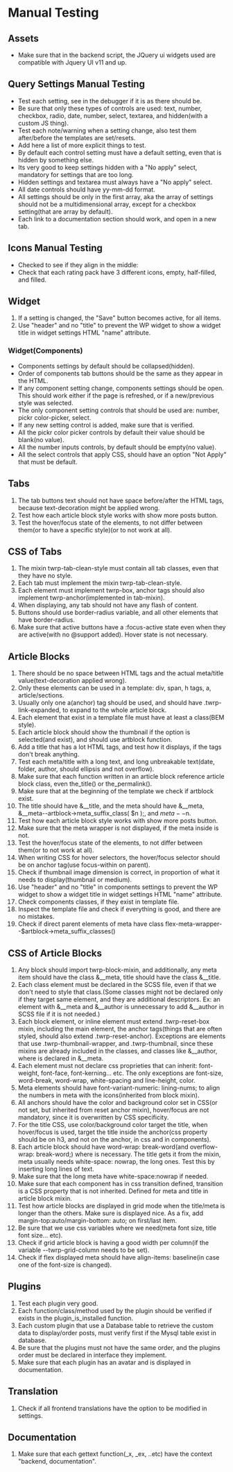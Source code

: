 # Manual Testing

## Assets

- Make sure that in the backend script, the JQuery ui widgets used are compatible with Jquery UI v11 and up.

## Query Settings Manual Testing

- Test each setting, see in the debugger if it is as there should be.
- Be sure that only these types of controls are used: text, number, checkbox, radio, date, number, select, textarea, and hidden(with a custom JS thing).
- Test each note/warning when a setting change, also test them after/before the templates are set/resets.
- Add here a list of more explicit things to test.
- By default each control setting must have a default setting, even that is hidden by something else.
- Its very good to keep settings hidden with a "No apply" select, mandatory for settings that are too long.
- Hidden settings and textarea must always have a "No apply" select.
- All date controls should have yy-mm-dd format.
- All settings should be only in the first array, aka the array of settings should not be a multidimensional array, except for a checkbox setting(that are array by default).
- Each link to a documentation section should work, and open in a new tab.

## Icons Manual Testing

- Checked to see if they align in the middle:
- Check that each rating pack have 3 different icons, empty, half-filled, and filled.

## Widget

1. If a setting is changed, the "Save" button becomes active, for all items.
2. Use "header" and no "title" to prevent the WP widget to show a widget title in widget settings HTML "name" attribute.

### Widget(Components)

- Components settings by default should be collapsed(hidden).
- Order of components tab buttons should be the same as they appear in the HTML.
- If any component setting change, components settings should be open. This should work either if the page is refreshed, or if a new/previous style was selected.
- The only component setting controls that should be used are: number, pickr color-picker, select.
- If any new setting control is added, make sure that is verified.
- All the pickr color picker controls by default their value should be blank(no value).
- All the number inputs controls, by default should be empty(no value).
- All the select controls that apply CSS, should have an option "Not Apply" that must be default.

## Tabs

1. The tab buttons text should not have space before/after the HTML tags, because text-decoration might be applied wrong.
2. Test how each article block style works with show more posts button.
3. Test the hover/focus state of the elements, to not differ between them(or to have a specific style)(or to not work at all).

## CSS of Tabs

1. The mixin twrp-tab-clean-style must contain all tab classes, even that they have no style.
2. Each tab must implement the mixin twrp-tab-clean-style.
3. Each element must implement twrp-box, anchor tags should also implement twrp-anchor(implemented in tab-mixin).
4. When displaying, any tab should not have any flash of content.
5. Buttons should use border-radius variable, and all other elements that have border-radius.
6. Make sure that active buttons have a :focus-active state even when they are active(with no @support added). Hover state is not necessary.

## Article Blocks

1. There should be no space between HTML tags and the actual meta/title value(text-decoration applied wrong).
2. Only these elements can be used in a template: div, span, h tags, a, article/sections.
3. Usually only one a(anchor) tag should be used, and should have .twrp-link-expanded, to expand to the whole article block.
4. Each element that exist in a template file must have at least a class(BEM style).
5. Each article block should show the thumbnail if the option is selected(and exist), and should use artblock function.
6. Add a title that has a lot HTML tags, and test how it displays, if the tags don't break anything.
7. Test each meta/title with a long text, and long unbreakable text(date, folder, author, should ellipsis and not overflow).
8. Make sure that each function written in an article block reference article block class, even the_title() or the_permalink().
9. Make sure that at the beginning of the template we check if artblock exist.
10. The title should have &__title, and the meta should have &__meta, &__meta--artblock->meta_suffix_class( $n );, and $meta--$n.
11. Test how each article block style works with show more posts button.
12. Make sure that the meta wrapper is not displayed, if the meta inside is not.
13. Test the hover/focus state of the elements, to not differ between them(or to not work at all).
14. When writing CSS for hover selectors, the hover/focus selector should be on anchor tag(use focus-within on parent).
15. Check if thumbnail image dimension is correct, in proportion of what it needs to display(thumbnail or medium).
16. Use "header" and no "title" in components settings to prevent the WP widget to show a widget title in widget settings HTML "name" attribute.
17. Check components classes, if they exist in template file.
18. Inspect the template file and check if everything is good, and there are no mistakes.
19. Check if direct parent elements of meta have class flex-meta-wrapper--$artblock->meta_suffix_classes()

## CSS of Article Blocks

1. Any block should import twrp-block-mixin, and additionally, any meta item should have the class &__meta, title should have the class &__title.
2. Each class element must be declared in the SCSS file, even if that we don't need to style that class.(Some classes might not be declared only if they target same element, and they are additional descriptors. Ex: an element with &__meta and &__author is unnecessary to add &__author in SCSS file if it is not needed.)
3. Each block element, or inline element must extend .twrp-reset-box mixin, including the main element, the anchor tags(things that are often styled, should also extend .twrp-reset-anchor). Exceptions are elements that use .twrp-thumbnail-wrapper, and .twrp-thumbnail, since these mixins are already included in the classes, and classes like &__author, where is declared in &__meta.
4. Each element must not declare css proprieties that can inherit: font-weight, font-face, font-kerning... etc. The only exceptions are font-size, word-break, word-wrap, white-spacing and line-height, color.
5. Meta elements should have font-variant-numeric: lining-nums; to align the numbers in meta with the icons(inherited from block mixin).
6. All anchors should have the color and background color set in CSS(or not set, but inherited from reset anchor mixin), hover/focus are not mandatory, since it is overwritten by CSS specificity.
7. For the title CSS, use color/background color target the title, when hover/focus is used, target the title inside the anchor(css property should be on h3, and not on the anchor, in css and in components).
8. Each article block should have word-wrap: break-word(and overflow-wrap: break-word;) where is necessary. The title gets it from the mixin, meta usually needs white-space: nowrap, the long ones. Test this by inserting long lines of text.
9. Make sure that the long meta have white-space:nowrap if needed.
10. Make sure that each component has in css transition defined, transition is a CSS property that is not inherited. Defined for meta and title in article block mixin.
11. Test how article blocks are displayed in grid mode when the title/meta is longer than the others. Make sure is
displayed nice. As a fix, add margin-top:auto/margin-bottom: auto; on first/last item.
12. Be sure that we use css variables where we need(meta font size, title font size... etc).
13. Check if grid article block is having a good width per column(if the variable --twrp-grid-column needs to be set).
14. Check if flex displayed meta should have align-items: baseline(in case one of the font-size is changed).

## Plugins

1. Test each plugin very good.
2. Each function/class/method used by the plugin should be verified if exists in the plugin_is_installed function.
3. Each custom plugin that use a Database table to retrieve the custom data to display/order posts, must verify first if the Mysql table exist in database.
4. Be sure that the plugins must not have the same order, and the plugins order must be declared in interface they implement.
5. Make sure that each plugin has an avatar and is displayed in documentation.

## Translation

1. Check if all frontend translations have the option to be modified in settings.

## Documentation

1. Make sure that each gettext function(\_x, \_ex, ..etc) have the context "backend, documentation".
